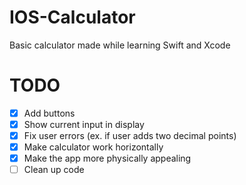 # IOS-Calculator
Basic calculator made while learning Swift and Xcode

# TODO
- [x] Add buttons 
- [X] Show current input in display
- [X] Fix user errors (ex. if user adds two decimal points)
- [X] Make calculator work horizontally 
- [X] Make the app more physically appealing
- [ ] Clean up code

